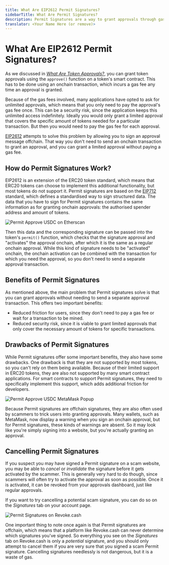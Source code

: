 ```yaml
---
title: What Are EIP2612 Permit Signatures?
sidebarTitle: What Are Permit Signatures?
description: Permit Signatures are a way to grant approvals through gasless signatures. This has some important benefits, but also some drawbacks.
translator: <Your Name Here (or remove)>
---
```


# What Are EIP2612 Permit Signatures?

As we discussed in _[What Are Token Approvals?](/learn/approvals/what-are-token-approvals)_, you can grant token approvals using the `approve()` function on a token's smart contract. This has to be done using an onchain transaction, which incurs a gas fee any time an approval is granted.

Because of the gas fees involved, many applications have opted to ask for unlimited approvals, which means that you only need to pay the approval's gas fee once. This can be a security risk, since the application keeps this unlimited access indefinitely. Ideally you would only grant a limited approval that covers the specific amount of tokens needed for a particular transaction. But then you would need to pay the gas fee for each approval.

[EIP2612](https://eips.ethereum.org/EIPS/eip-2612) attempts to solve this problem by allowing you to sign an approval message offchain. That way you don't need to send an onchain transaction to grant an approval, and you can grant a limited approval without paying a gas fee.

## How do Permit Signatures Work?

EIP2612 is an extension of the ERC20 token standard, which means that ERC20 tokens can choose to implement this additional functionality, but most tokens do not support it. Permit signatures are based on the [EIP712](https://eips.ethereum.org/EIPS/eip-712) standard, which defines a standardised way to sign structured data. The data that you have to sign for Permit signatures contains the same information as for granting onchain approvals: the authorised spender address and amount of tokens.

![Permit Approve USDC on Etherscan](/assets/images/learn/approvals/what-are-eip2612-permit-signatures/permit.png)

Then this data and the corresponding signature can be passed into the token's `permit()` function, which checks that the signature approval and "activates" the approval onchain, after which it is the same as a regular onchain approval. While this kind of signature needs to be "activated" onchain, the onchain activation can be combined with the transaction for which you need the approval, so you don't need to send a separate approval transaction.

## Benefits of Permit Signatures

As mentioned above, the main problem that Permit signatures solve is that you can grant approvals without needing to send a separate approval transaction. This offers two important benefits:

- Reduced friction for users, since they don't need to pay a gas fee or wait for a transaction to be mined.
- Reduced security risk, since it is viable to grant limited approvals that only cover the necessary amount of tokens for specific transactions.

## Drawbacks of Permit Signatures

While Permit signatures offer some important benefits, they also have some drawbacks. One drawback is that they are not supported by most tokens, so you can't rely on them being available. Because of their limited support in ERC20 tokens, they are also not supported by many smart contract applications. For smart contracts to support Permit signatures, they need to specifically implement this support, which adds additional friction for developers.

![Permit Approve USDC MetaMask Popup](/assets/images/learn/approvals/what-are-eip2612-permit-signatures/permit-request.png)

Because Permit signatures are offchain signatures, they are also often used by scammers to trick users into granting approvals. Many wallets, such as MetaMask, now display a warning when you sign an onchain approval, but for Permit signatures, these kinds of warnings are absent. So it may look like you're simply signing into a website, but you're actually granting an approval.

## Cancelling Permit Signatures

If you suspect you may have signed a Permit signature on a scam website, you may be able to _cancel_ or _invalidate_ the signature before it gets activated by the scammer. This is generally very hard to do though, since scammers will often try to activate the approval as soon as possible. Once it is activated, it can be revoked from your approvals dashboard, just like regular approvals.

If you want to try cancelling a potential scam signature, you can do so on the _Signatures_ tab on your account page.

![Permit Signatures on Revoke.cash](/assets/images/learn/approvals/what-are-eip2612-permit-signatures/permit-signatures.png)

One important thing to note once again is that Permit signatures are offchain, which means that a platform like Revoke.cash can never determine which signatures you've signed. So everything you see on the _Signatures_ tab on Revoke.cash is only a _potential_ signature, and you should only attempt to cancel them if you are very sure that you signed a scam Permit signature. Cancelling signatures needlessly is not dangerous, but it is a waste of gas.

